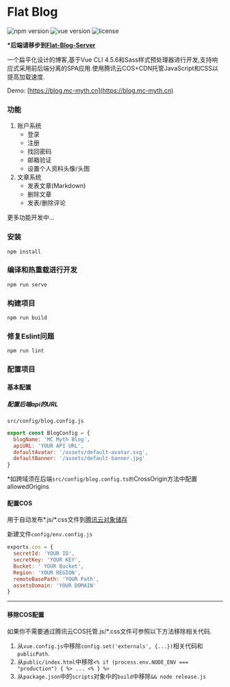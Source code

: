 # Flat Blog

![npm version](https://img.shields.io/badge/npm-6.14.6-blue)
![vue version](https://img.shields.io/badge/vue-2.6.11-brightgreen)
![license](https://img.shields.io/badge/license-MIT-brightgreen)

**\*后端请移步到[Flat-Blog-Server](https://github.com/mcmyth/Flat-Blog-Server)**

一个扁平化设计的博客,基于Vue CLI 4.5.6和Sass样式预处理器进行开发,支持响应式采用前后端分离的SPA应用.使用腾讯云COS+CDN托管JavaScript和CSS以提高加载速度.

Demo: [https://blog.mc-myth.cn](https://blog.mc-myth.cn)

### 功能

1. 账户系统
   - 登录
   - 注册
   - 找回密码
   - 邮箱验证
   - 设置个人资料头像/头图
2. 文章系统
   - 发表文章(Markdown)
   - 删除文章
   - 发表/删除评论

更多功能开发中...

### 安装

```
npm install
```

### 编译和热重载进行开发
```
npm run serve
```

### 构建项目
```
npm run build
```

### 修复Eslint问题
```
npm run lint
```

### 配置项目

#### 基本配置

##### 配置后端api的URL

`src/config/blog.config.js`

```JavaScript
export const BlogConfig = {
  blogName: 'MC Myth Blog',
  apiURL: 'YOUR API URL',
  defaultAvatar: '/assets/default-avatar.svg',
  defaultBanner: '/assets/default-banner.jpg'
}
```

*如跨域须在后端`src/config/blog.config.ts的`CrossOrigin方法中配置allowedOrigins

#### 配置COS

用于自动发布*.js/\*.css文件到[腾讯云对象储存](https://cloud.tencent.com/product/cos)

新建文件`config/env.config.js`

````JavaScript
exports.cos = {
  secretId: 'YOUR ID',
  secretKey: 'YOUR KEY',
  Bucket: ' YOUR Bucket',
  Region: 'YOUR REGION',
  remoteBasePath: 'YOUR Path',
  assetsDomain: 'YOUR DOMAIN'
}
````

------

#### 移除COS配置

如果你不需要通过腾讯云COS托管.js/\*.css文件可参照以下方法移除相关代码.

1. 从`vue.config.js`中移除`config.set('externals', {...})`相关代码和`publicPath`.
2. 从`public/index.html`中移除`<% if (process.env.NODE_ENV === "production") { %> ... <% } %>`
3. 从`package.json`中的`scripts`对象中的`build`中移除`&& node release.js`

